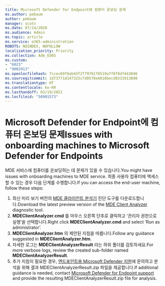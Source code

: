 ```yaml
---
title: Microsoft Defender for Endpoint에 컴퓨터 온보딩 문제
ms.author: pebaum
author: pebaum
manager: scotv
ms.date: 07/14/2020
ms.audience: Admin
ms.topic: article
ms.service: o365-administration
ROBOTS: NOINDEX, NOFOLLOW
localization_priority: Priority
ms.collection: Adm_O365
ms.custom:
- "6023"
- "9002913"
ms.openlocfilehash: 7ccec69f8ab43f277978176519a7f8f8df443846
ms.sourcegitcommit: 1d73771d147325cfd8578e6816becd8331913890
ms.translationtype: HT
ms.contentlocale: ko-KR
ms.lasthandoff: 03/19/2021
ms.locfileid: "50901573"
---
```

# <a name="issues-with-onboarding-machines-to-microsoft-defender-for-endpoints"></a><span data-ttu-id="156a2-102">Microsoft Defender for Endpoint에 컴퓨터 온보딩 문제</span><span class="sxs-lookup"><span data-stu-id="156a2-102">Issues with onboarding machines to Microsoft Defender for Endpoints</span></span>

<span data-ttu-id="156a2-103">MDE 서비스에 컴퓨터를 온보딩하는 데 문제가 있을 수 있습니다.</span><span class="sxs-lookup"><span data-stu-id="156a2-103">You might have issues with onboarding machines to MDE service.</span></span> <span data-ttu-id="156a2-104">최종 사용자 컴퓨터에 액세스할 수 있는 경우 다음 단계를 수행합니다.</span><span class="sxs-lookup"><span data-stu-id="156a2-104">If you can access the end-user machine, follow these steps:</span></span>

1. <span data-ttu-id="156a2-105">최신 미리 보기 버전의 [MDE 클라이언트 분석기](https://aka.ms/betamdeanalyzer) 진단 도구를 다운로드합니다.</span><span class="sxs-lookup"><span data-stu-id="156a2-105">Download the latest preview version of the [MDE Client Analyzer](https://aka.ms/betamdeanalyzer) diagnostic tool.</span></span>
2. <span data-ttu-id="156a2-106">**MDEClientAnalyzer.cmd** 를 마우스 오른쪽 단추로 클릭하고 ‘관리자 권한으로 실행’을 선택합니다.</span><span class="sxs-lookup"><span data-stu-id="156a2-106">Right click **MDEClientAnalyzer.cmd** and select ‘Run as administrator’.</span></span>
3. <span data-ttu-id="156a2-107">**MDEClientAnalyzer.htm** 의 제안된 지침을 따릅니다.</span><span class="sxs-lookup"><span data-stu-id="156a2-107">Follow any guidance suggested in **MDEClientAnalyzer.htm**.</span></span>
4. <span data-ttu-id="156a2-108">자세한 로그는 **MDEClientAnalyzerResult** 라는 하위 폴더를 검토하세요.</span><span class="sxs-lookup"><span data-stu-id="156a2-108">For more verbose logs, review the created sub-folder named **MDEClientAnalyzerResult**.</span></span>
5. <span data-ttu-id="156a2-109">추가 지침이 필요한 경우, [엔드포인트용 Microsoft Defender 지원](https://docs.microsoft.com/windows/security/threat-protection/microsoft-defender-atp/contact-support)에 문의하고 분석을 위해 결과 MDEClientAnalyzerResult.zip 파일을 제공합니다.</span><span class="sxs-lookup"><span data-stu-id="156a2-109">If additional guidance is needed, contact [Microsoft Defender for Endpoint support](https://docs.microsoft.com/windows/security/threat-protection/microsoft-defender-atp/contact-support) and provide the resulting MDEClientAnalyzerResult.zip file for analysis.</span></span>
